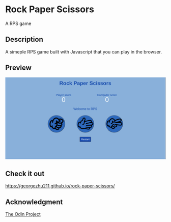 # Rock Paper Scissors

A RPS game

## Description

A simeple RPS game built with Javascript that you can play in the browser.

## Preview

![preview](preview.png)

## Check it out

https://georgezhu211.github.io/rock-paper-scissors/

## Acknowledgment

[The Odin Project](https://www.theodinproject.com/)
